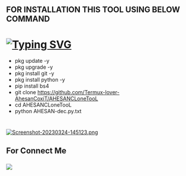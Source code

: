 ## FOR INSTALLATION THIS TOOL USING BELOW COMMAND
# [![Typing SVG](https://readme-typing-svg.demolab.com?font=Fira+Code&size=30&pause=1000&color=76FFA3&width=435&lines=%F0%9F%98%88FaCEBooK+CLONING+TOOL%F0%9F%91%BF)](https://git.io/typing-svg)


- pkg update -y
- pkg upgrade -y
- pkg install git -y
- pkg install python -y
- pip install bs4
- git clone https://github.com/Termux-lover-AhesanCoxiT/AHESANCLoneTooL
- cd AHESANCLoneTooL 
- python AHESAN-dec.py.txt
#

[![Screenshot-20230324-145123.png](https://i.postimg.cc/Xv37PMN9/Screenshot-20230324-145123.png)](https://postimg.cc/HrZgJhyL)


## For Connect Me

### <p align="left">
  <a href="https://github.com/Termux-lover-AhesanCoxiT" target="_blank"><img src="https://img.shields.io/badge/Github-It'z--AHESAN-green?style=for-the-badge&logo=github"></a>
